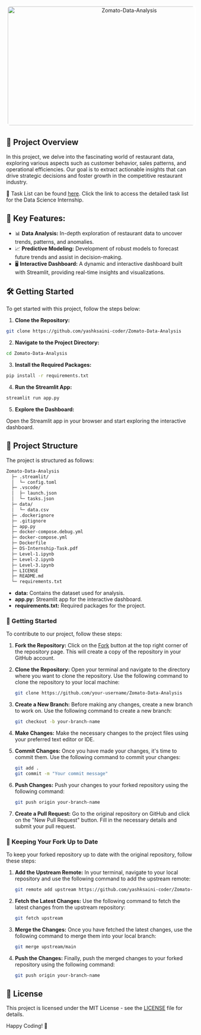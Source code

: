 <div align="center">
    <a href="https://github.com/yashksaini-coder/Zomato-Data-Analysis"><img align="center" src="https://socialify.git.ci/yashksaini-coder/Zomato-Data-Analysis/image?forks=1&issues=1&name=1&owner=0&pattern=Circuit%20Board&pulls=1&stargazers=1&theme=Auto" alt="Zomato-Data-Analysis" width="640" height="320" style="border: 4px solid #fff; border-radius: 10px;" /></a>
</div>

## 🚀 Project Overview

In this project, we delve into the fascinating world of restaurant data, exploring various aspects such as customer behavior, sales patterns, and operational efficiencies. Our goal is to extract actionable insights that can drive strategic decisions and foster growth in the competitive restaurant industry.

📄 Task List can be found [here](DS-Internship-Task.pdf). Click the link to access the detailed task list for the Data Science Internship.

## 🔑 Key Features:

- 📊 **Data Analysis:** In-depth exploration of restaurant data to uncover trends, patterns, and anomalies.
- 📈 **Predictive Modeling:** Development of robust models to forecast future trends and assist in decision-making.
- 🖥️ **Interactive Dashboard:** A dynamic and interactive dashboard built with Streamlit, providing real-time insights and visualizations.

## 🛠️ Getting Started

To get started with this project, follow the steps below:

1. **Clone the Repository:**

```bash
git clone https://github.com/yashksaini-coder/Zomato-Data-Analysis
```

2. **Navigate to the Project Directory:**

```bash
cd Zomato-Data-Analysis
```

3. **Install the Required Packages:**

```bash
pip install -r requirements.txt
```

4. **Run the Streamlit App:**

```bash
streamlit run app.py
```

5. **Explore the Dashboard:**

Open the Streamlit app in your browser and start exploring the interactive dashboard.

## 📁 Project Structure

The project is structured as follows:

```bash
Zomato-Data-Analysis
  ├─ .streamlit/
  │  └─ config.toml
  ├─ .vscode/
  │  ├─ launch.json
  │  └─ tasks.json
  ├─ data/
  │  └─ data.csv
  ├─ .dockerignore
  ├─ .gitignore
  ├─ app.py
  ├─ docker-compose.debug.yml
  ├─ docker-compose.yml
  ├─ Dockerfile
  ├─ DS-Internship-Task.pdf
  ├─ Level-1.ipynb
  ├─ Level-2.ipynb
  ├─ Level-3.ipynb
  ├─ LICENSE
  ├─ README.md
  └─ requirements.txt
```

- **data:** Contains the dataset used for analysis.
- **app.py:** Streamlit app for the interactive dashboard.
- **requirements.txt:** Required packages for the project.

### 🌟 Getting Started

To contribute to our project, follow these steps:

1. **Fork the Repository:** Click on the [Fork](https://github.com/yashksaini-coder/Zomato-Data-Analysis/fork) button at the top right corner of the repository page. This will create a copy of the repository in your GitHub account.

2. **Clone the Repository:** Open your terminal and navigate to the directory where you want to clone the repository. Use the following command to clone the repository to your local machine:

    ```bash
    git clone https://github.com/your-username/Zomato-Data-Analysis
    ```

3. **Create a New Branch:** Before making any changes, create a new branch to work on. Use the following command to create a new branch:

    ```bash
    git checkout -b your-branch-name
    ```

4. **Make Changes:** Make the necessary changes to the project files using your preferred text editor or IDE.

5. **Commit Changes:** Once you have made your changes, it's time to commit them. Use the following command to commit your changes:

    ```bash
    git add .
    git commit -m "Your commit message"
    ```

6. **Push Changes:** Push your changes to your forked repository using the following command:

    ```bash
    git push origin your-branch-name
    ```

7. **Create a Pull Request:** Go to the original repository on GitHub and click on the "New Pull Request" button. Fill in the necessary details and submit your pull request.

### 🔄 Keeping Your Fork Up to Date

To keep your forked repository up to date with the original repository, follow these steps:

1. **Add the Upstream Remote:** In your terminal, navigate to your local repository and use the following command to add the upstream remote:

    ```bash
    git remote add upstream https://github.com/yashksaini-coder/Zomato-Data-Analysis.git
    ```

2. **Fetch the Latest Changes:** Use the following command to fetch the latest changes from the upstream repository:

    ```bash
    git fetch upstream
    ```

3. **Merge the Changes:** Once you have fetched the latest changes, use the following command to merge them into your local branch:

    ```bash
    git merge upstream/main
    ```

4. **Push the Changes:** Finally, push the merged changes to your forked repository using the following command:

    ```bash
    git push origin your-branch-name
    ```

## 📜 License

This project is licensed under the MIT License - see the [LICENSE](LICENSE) file for details.

Happy Coding! 🎉
